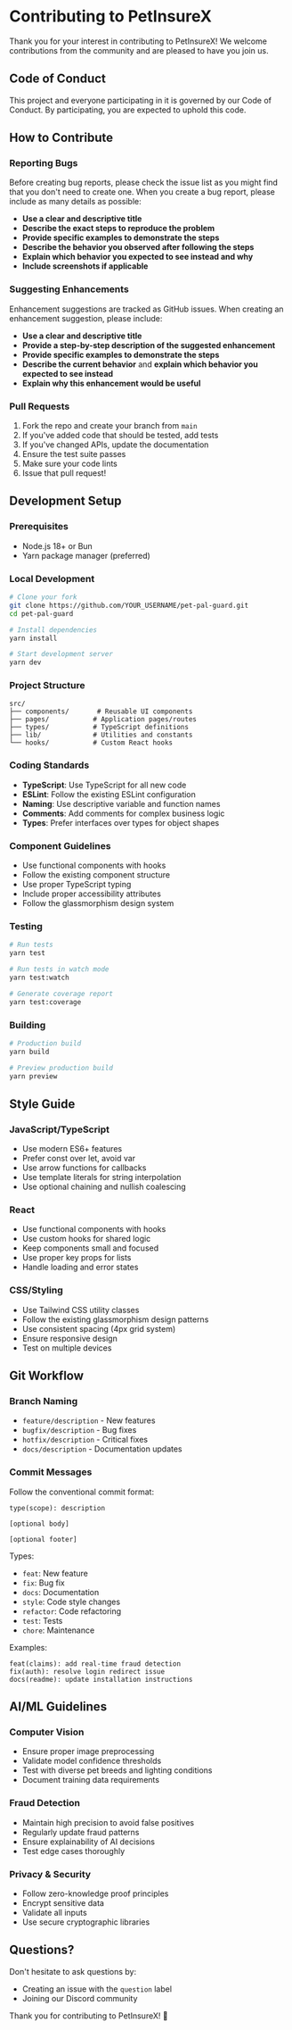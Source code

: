 # Contributing to PetInsureX

Thank you for your interest in contributing to PetInsureX! We welcome contributions from the community and are pleased to have you join us.

## Code of Conduct

This project and everyone participating in it is governed by our Code of Conduct. By participating, you are expected to uphold this code.

## How to Contribute

### Reporting Bugs

Before creating bug reports, please check the issue list as you might find that you don't need to create one. When you create a bug report, please include as many details as possible:

* **Use a clear and descriptive title**
* **Describe the exact steps to reproduce the problem**
* **Provide specific examples to demonstrate the steps**
* **Describe the behavior you observed after following the steps**
* **Explain which behavior you expected to see instead and why**
* **Include screenshots if applicable**

### Suggesting Enhancements

Enhancement suggestions are tracked as GitHub issues. When creating an enhancement suggestion, please include:

* **Use a clear and descriptive title**
* **Provide a step-by-step description of the suggested enhancement**
* **Provide specific examples to demonstrate the steps**
* **Describe the current behavior** and **explain which behavior you expected to see instead**
* **Explain why this enhancement would be useful**

### Pull Requests

1. Fork the repo and create your branch from `main`
2. If you've added code that should be tested, add tests
3. If you've changed APIs, update the documentation
4. Ensure the test suite passes
5. Make sure your code lints
6. Issue that pull request!

## Development Setup

### Prerequisites

- Node.js 18+ or Bun
- Yarn package manager (preferred)

### Local Development

```bash
# Clone your fork
git clone https://github.com/YOUR_USERNAME/pet-pal-guard.git
cd pet-pal-guard

# Install dependencies
yarn install

# Start development server
yarn dev
```

### Project Structure

```
src/
├── components/       # Reusable UI components
├── pages/           # Application pages/routes
├── types/           # TypeScript definitions
├── lib/             # Utilities and constants
└── hooks/           # Custom React hooks
```

### Coding Standards

- **TypeScript**: Use TypeScript for all new code
- **ESLint**: Follow the existing ESLint configuration
- **Naming**: Use descriptive variable and function names
- **Comments**: Add comments for complex business logic
- **Types**: Prefer interfaces over types for object shapes

### Component Guidelines

- Use functional components with hooks
- Follow the existing component structure
- Use proper TypeScript typing
- Include proper accessibility attributes
- Follow the glassmorphism design system

### Testing

```bash
# Run tests
yarn test

# Run tests in watch mode
yarn test:watch

# Generate coverage report
yarn test:coverage
```

### Building

```bash
# Production build
yarn build

# Preview production build
yarn preview
```

## Style Guide

### JavaScript/TypeScript

- Use modern ES6+ features
- Prefer const over let, avoid var
- Use arrow functions for callbacks
- Use template literals for string interpolation
- Use optional chaining and nullish coalescing

### React

- Use functional components with hooks
- Use custom hooks for shared logic
- Keep components small and focused
- Use proper key props for lists
- Handle loading and error states

### CSS/Styling

- Use Tailwind CSS utility classes
- Follow the existing glassmorphism design patterns
- Use consistent spacing (4px grid system)
- Ensure responsive design
- Test on multiple devices

## Git Workflow

### Branch Naming

- `feature/description` - New features
- `bugfix/description` - Bug fixes
- `hotfix/description` - Critical fixes
- `docs/description` - Documentation updates

### Commit Messages

Follow the conventional commit format:

```
type(scope): description

[optional body]

[optional footer]
```

Types:
- `feat`: New feature
- `fix`: Bug fix
- `docs`: Documentation
- `style`: Code style changes
- `refactor`: Code refactoring
- `test`: Tests
- `chore`: Maintenance

Examples:
```
feat(claims): add real-time fraud detection
fix(auth): resolve login redirect issue
docs(readme): update installation instructions
```

## AI/ML Guidelines

### Computer Vision

- Ensure proper image preprocessing
- Validate model confidence thresholds
- Test with diverse pet breeds and lighting conditions
- Document training data requirements

### Fraud Detection

- Maintain high precision to avoid false positives
- Regularly update fraud patterns
- Ensure explainability of AI decisions
- Test edge cases thoroughly

### Privacy & Security

- Follow zero-knowledge proof principles
- Encrypt sensitive data
- Validate all inputs
- Use secure cryptographic libraries

## Questions?

Don't hesitate to ask questions by:
- Creating an issue with the `question` label
- Joining our Discord community

Thank you for contributing to PetInsureX! 🐾
